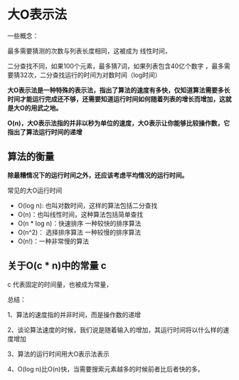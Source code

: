 # 大O表示法

一些概念：

最多需要猜测的次数与列表长度相同，这被成为 线性时间，

二分查找不同，如果100个元素，最多猜7词，如果列表包含40亿个数字 ，最多需要猜32次，二分查找运行的时间为对数时间（log时间）

**大O表示法是一种特殊的表示法，指出了算法的速度有多快，仅知道算法需要多长时间才能运行完成还不够，还需要知道运行时间如何随着列表的增长而增加，这就是大O的用武之地。**

**O\(n\)，大O表示法指的并非以秒为单位的速度，大O表示让你能够比较操作数，它指出了算法运行时间的递增**

## 算法的衡量

**除最糟情况下的运行时间之外，还应该考虑平均情况的运行时间。**

常见的大O运行时间

* O\(log n\): 也叫对数时间，这样的算法包括二分查找
* O\(n\)：也叫线性时间，这种算法包括简单查找
* O\(n \* log n\)：快速排序 一种较快的排序算法
* O\(n^2\)： 选择排序算法 一种较慢的排序算法
* O\(n!\)：一种非常慢的算法

## 关于O\(c \* n\)中的常量 c

c 代表固定的时间量，也被成为常量，

总结：

1、算法的速度指的并非时间，而是操作数的递增

2、谈论算法速度的时候，我们说是随着输入的增加，其运行时间将以什么样的速度增加

3、算法的运行时间用大O表示法表示

4、O\(log n\)比O\(n\)快，当需要搜索元素越多的时候前者比后者快的多。

